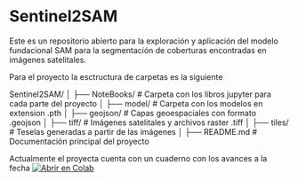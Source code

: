 
# Sentinel2SAM
Este es un repositorio abierto para la exploración y aplicación del modelo fundacional SAM para la segmentación de coberturas encontradas en imágenes satelitales.

Para el proyecto la esctructura de carpetas es la siguiente

Sentinel2SAM/
│
├── NoteBooks/            # Carpeta con los libros jupyter para cada parte del proyecto
│
├── model/                # Carpeta con los modelos en extension .pth
│
├── geojson/              # Capas geoespaciales con formato .geojson
│
├── tiff/                 # Imágenes satelitales y archivos raster .tiff
│
├── tiles/                # Teselas generadas a partir de las imágenes
│
├── README.md             # Documentación principal del proyecto

Actualmente el proyecta cuenta con un cuaderno con los avances a la fecha
[![Abrir en Colab](https://colab.research.google.com/assets/colab-badge.svg)](https://colab.research.google.com/github/SmothKR/Sentinel2SAM/blob/main/Untitled7.ipynb)

